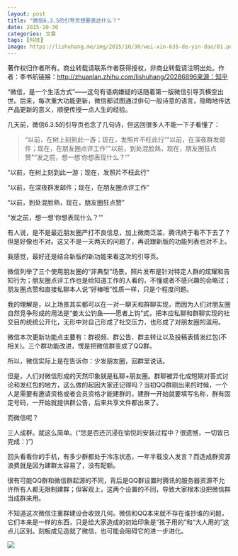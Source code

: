 ```yaml
---
layout: post
title: "微信6.3.5的引导页想要表达什么？"
date: 2015-10-30
categories: 文章
tags: [科技]
image: https://lishuhang.me/img/2015/10/30/wei-xin-635-de-yin-dao/01.png
---
```


著作权归作者所有。商业转载请联系作者获得授权，非商业转载请注明出处。作者：李书航链接：http://zhuanlan.zhihu.com/lishuhang/20286896来源：知乎

“微信，是一个生活方式”——这句有语病嫌疑的话随着第一版微信引导页横空出世。后来，每次重大功能更新，微信都试图通过俳句一般诗意的语言，隐晦地传达产品更新的意义，顺便传授一点人生的经验。

几天前，微信6.3.5的引导页也念了几句诗，但这回很多人不能一下子看懂了：

> “以前，在树上刻到此一游；现在，发照片不枉此行”“以前，在深夜群发邮件；现在，在朋友圈点评工作”“以前，到处混脸熟，现在，朋友圈狂点赞”“发之前，想一想‘你想表现什么？’”

“以前，在树上刻到此一游；现在，发照片不枉此行”

“以前，在深夜群发邮件；现在，在朋友圈点评工作”

“以前，到处混脸熟，现在，朋友圈狂点赞”

“发之前，想一想‘你想表现什么？’”

有人说，是不是最近朋友圈严打不良信息，加上微商泛滥，腾讯终于看不下去了？但是好像也不对。这又不是一天两天的问题了，再说跟新版的功能列表也对不上。

我感觉，最好还是结合新版的新功能来看这次的引导页。

微信列举了三个使用朋友圈的“非典型”场景。照片发布是针对特定人群的炫耀和告知行为；朋友圈点评工作也是给知道工作的人看的，不懂或者不感兴趣的会略过；朋友圈点赞和直接私聊本人说“好棒哦”性质一样，只是个程度问题。

我的理解是，以上场景其实都可以在一对一聊天和群聊实现，而因为人们对朋友圈自然竞争形成的用法是“姜太公钓鱼——愿者上钩”式，把本应私聊和群聊实现的社交目的统统公开化，无形中对自己形成了社交压力，也形成了对朋友圈的滥用。

微信本次更新功能点主要有：群视频、群公告、群主转让以及投稿表情发红包(不相关)。三个群功能改进，愣是把微信群变成了QQ群。

所以，微信实际上是在告诉你：少发朋友圈，回群里说话。

但是，人们对微信形成的天然印象就是私聊+朋友圈。群聊被异化成短期对答式讨论和发红包的地方，这么做的起因大家还记得吗？当初QQ群刚出来的时候，一个人是需要有邀请资格或者会员资格才能建群的，建群一开始就要填写名称，群有固定号码，一开始就提供群公告，后来共享文件都出来了。

而微信呢？

三人成群。就这么简单。(“您是否还沉浸在愉悦的安装过程中？很遗憾，一切皆已完成：)”)

回头看看你的手机，有多少群都处于冷冻状态，一年半载没人发言？而造成群资源浪费就是因为建群太容易了，没有配额。

很有可能QQ群和微信群起源的不同，背后是QQ群设置时腾讯的服务器资源不允许所有人都无限制建群；但客观上，这两个设置的不同，导致大家根本没把微信群当成群来用。

不知道这次微信注重群建设会收效几何。微信和QQ本来就不存在谁抄谁的问题，它们本来是一样的东西，只是给大家造成的初始印象是“孩子用的”和“大人用的”这点儿区别。刻板成见造就了微信，也可能会阻碍它的进一步进化。

![](http://mmbiz.qpic.cn/mmbiz/AdRKyBVLoHLcTSYGpKYXLUQU5F8a963icZfJzu61IGQ9ciaKcD6oaJlFW79pS0HfydYicXM7pNLqNFe8Dy6t6DotQ/0?wx_fmt=gif)